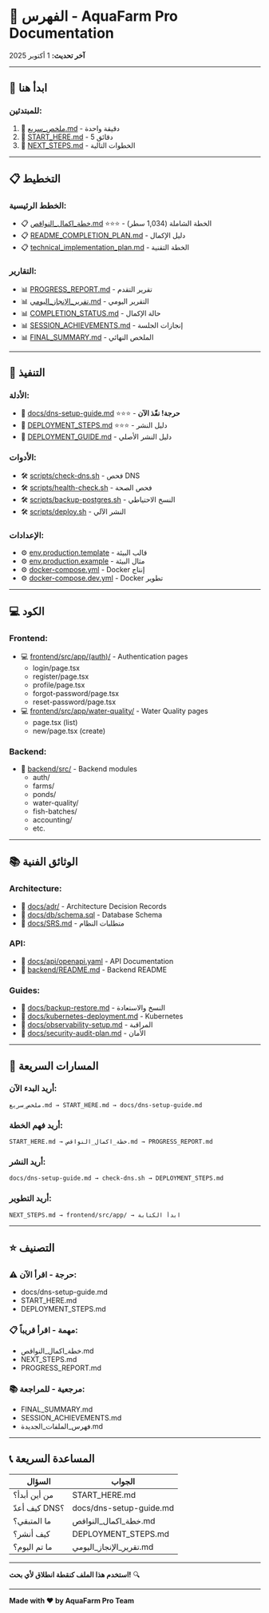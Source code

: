 # 📖 الفهرس - AquaFarm Pro Documentation

**آخر تحديث:** 1 أكتوبر 2025

---

## 🚀 ابدأ هنا

### للمبتدئين:
1. 📖 [ملخص_سريع.md](ملخص_سريع.md) - دقيقة واحدة
2. 📖 [START_HERE.md](START_HERE.md) - 5 دقائق
3. 📖 [NEXT_STEPS.md](NEXT_STEPS.md) - الخطوات التالية

---

## 📋 التخطيط

### الخطط الرئيسية:
- 📋 [خطة_اكمال_النواقص.md](خطة_اكمال_النواقص.md) ⭐⭐⭐ - الخطة الشاملة (1,034 سطر)
- 📋 [README_COMPLETION_PLAN.md](README_COMPLETION_PLAN.md) - دليل الإكمال
- 📋 [technical_implementation_plan.md](technical_implementation_plan.md) - الخطة التقنية

### التقارير:
- 📊 [PROGRESS_REPORT.md](PROGRESS_REPORT.md) - تقرير التقدم
- 📊 [تقرير_الإنجاز_اليومي.md](تقرير_الإنجاز_اليومي.md) - التقرير اليومي
- 📊 [COMPLETION_STATUS.md](COMPLETION_STATUS.md) - حالة الإكمال
- 📊 [SESSION_ACHIEVEMENTS.md](SESSION_ACHIEVEMENTS.md) - إنجازات الجلسة
- 📊 [FINAL_SUMMARY.md](FINAL_SUMMARY.md) - الملخص النهائي

---

## 🔧 التنفيذ

### الأدلة:
- 🔧 [docs/dns-setup-guide.md](docs/dns-setup-guide.md) ⭐⭐⭐ - **حرجة! نفّذ الآن**
- 🔧 [DEPLOYMENT_STEPS.md](DEPLOYMENT_STEPS.md) ⭐⭐⭐ - دليل النشر
- 🔧 [DEPLOYMENT_GUIDE.md](DEPLOYMENT_GUIDE.md) - دليل النشر الأصلي

### الأدوات:
- 🛠️ [scripts/check-dns.sh](scripts/check-dns.sh) - فحص DNS
- 🛠️ [scripts/health-check.sh](scripts/health-check.sh) - فحص الصحة
- 🛠️ [scripts/backup-postgres.sh](scripts/backup-postgres.sh) - النسخ الاحتياطي
- 🛠️ [scripts/deploy.sh](scripts/deploy.sh) - النشر الآلي

### الإعدادات:
- ⚙️ [env.production.template](env.production.template) - قالب البيئة
- ⚙️ [env.production.example](env.production.example) - مثال البيئة
- ⚙️ [docker-compose.yml](docker-compose.yml) - Docker إنتاج
- ⚙️ [docker-compose.dev.yml](docker-compose.dev.yml) - Docker تطوير

---

## 💻 الكود

### Frontend:
- 💻 [frontend/src/app/(auth)/](frontend/src/app/(auth)/) - Authentication pages
  - login/page.tsx
  - register/page.tsx
  - profile/page.tsx
  - forgot-password/page.tsx
  - reset-password/page.tsx
- 💻 [frontend/src/app/water-quality/](frontend/src/app/water-quality/) - Water Quality pages
  - page.tsx (list)
  - new/page.tsx (create)

### Backend:
- 🔌 [backend/src/](backend/src/) - Backend modules
  - auth/
  - farms/
  - ponds/
  - water-quality/
  - fish-batches/
  - accounting/
  - etc.

---

## 📚 الوثائق الفنية

### Architecture:
- 📐 [docs/adr/](docs/adr/) - Architecture Decision Records
- 📐 [docs/db/schema.sql](docs/db/schema.sql) - Database Schema
- 📐 [docs/SRS.md](docs/SRS.md) - متطلبات النظام

### API:
- 🔌 [docs/api/openapi.yaml](docs/api/openapi.yaml) - API Documentation
- 🔌 [backend/README.md](backend/README.md) - Backend README

### Guides:
- 📖 [docs/backup-restore.md](docs/backup-restore.md) - النسخ والاستعادة
- 📖 [docs/kubernetes-deployment.md](docs/kubernetes-deployment.md) - Kubernetes
- 📖 [docs/observability-setup.md](docs/observability-setup.md) - المراقبة
- 📖 [docs/security-audit-plan.md](docs/security-audit-plan.md) - الأمان

---

## 🎯 المسارات السريعة

### أريد البدء الآن:
```
ملخص_سريع.md → START_HERE.md → docs/dns-setup-guide.md
```

### أريد فهم الخطة:
```
START_HERE.md → خطة_اكمال_النواقص.md → PROGRESS_REPORT.md
```

### أريد النشر:
```
docs/dns-setup-guide.md → check-dns.sh → DEPLOYMENT_STEPS.md
```

### أريد التطوير:
```
NEXT_STEPS.md → frontend/src/app/ → ابدأ الكتابة
```

---

## ⭐ التصنيف

### ⚠️ حرجة - اقرأ الآن:
- docs/dns-setup-guide.md
- START_HERE.md
- DEPLOYMENT_STEPS.md

### 📋 مهمة - اقرأ قريباً:
- خطة_اكمال_النواقص.md
- NEXT_STEPS.md
- PROGRESS_REPORT.md

### 📚 مرجعية - للمراجعة:
- FINAL_SUMMARY.md
- SESSION_ACHIEVEMENTS.md
- فهرس_الملفات_الجديدة.md

---

## 📞 المساعدة السريعة

| السؤال | الجواب |
|---------|--------|
| من أين أبدأ؟ | START_HERE.md |
| كيف أعدّ DNS؟ | docs/dns-setup-guide.md |
| ما المتبقي؟ | خطة_اكمال_النواقص.md |
| كيف أنشر؟ | DEPLOYMENT_STEPS.md |
| ما تم اليوم؟ | تقرير_الإنجاز_اليومي.md |

---

**استخدم هذا الملف كنقطة انطلاق لأي بحث!** 🔍

---

**Made with ❤️ by AquaFarm Pro Team**


